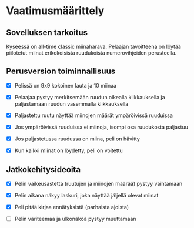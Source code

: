 # Vaatimusmäärittely
## Sovelluksen tarkoitus
Kyseessä on all-time classic miinaharava. Pelaajan tavoitteena on löytää piilotetut miinat erikokoisista ruudukoista numerovihjeiden perusteella.
## Perusversion toiminnallisuus
- [X] Pelissä on 9x9 kokoinen lauta ja 10 miinaa

- [X] Pelaajaa pystyy merkitsemään ruudun oikealla klikkauksella ja paljastamaan ruudun vasemmalla klikkauksella

- [X] Paljastettu ruutu näyttää miinojen määrät ympäröivissä ruuduissa

- [X] Jos ympäröivissä ruuduissa ei miinoja, isompi osa ruudukosta paljastuu

- [X] Jos paljastetussa ruudussa on miina, peli on hävitty

- [X] Kun kaikki miinat on löydetty, peli on voitettu
## Jatkokehitysideoita
- [X] Pelin vaikeusastetta (ruutujen ja miinojen määrää) pystyy vaihtamaan

- [X] Pelin aikana näkyy laskuri, joka näyttää jäljellä olevat miinat

- [X] Peli pitää kirjaa ennätyksistä (parhaista ajoista)

- [ ] Pelin väriteemaa ja ulkonäköä pystyy muuttamaan
